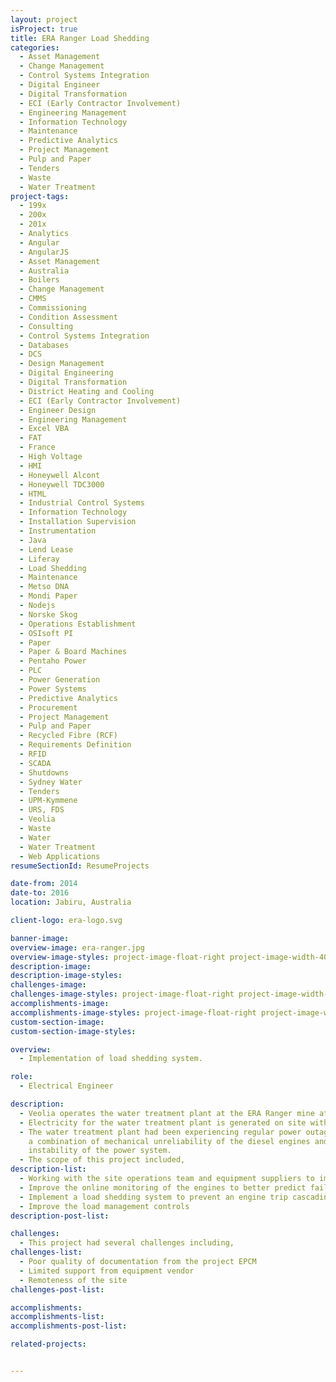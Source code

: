 ```yaml
---
layout: project
isProject: true
title: ERA Ranger Load Shedding
categories:
  - Asset Management
  - Change Management
  - Control Systems Integration
  - Digital Engineer
  - Digital Transformation
  - ECI (Early Contractor Involvement)
  - Engineering Management
  - Information Technology
  - Maintenance
  - Predictive Analytics
  - Project Management
  - Pulp and Paper
  - Tenders
  - Waste
  - Water Treatment
project-tags:
  - 199x
  - 200x
  - 201x
  - Analytics
  - Angular
  - AngularJS
  - Asset Management
  - Australia
  - Boilers
  - Change Management
  - CMMS
  - Commissioning
  - Condition Assessment
  - Consulting
  - Control Systems Integration
  - Databases
  - DCS
  - Design Management
  - Digital Engineering
  - Digital Transformation
  - District Heating and Cooling
  - ECI (Early Contractor Involvement)
  - Engineer Design
  - Engineering Management
  - Excel VBA
  - FAT
  - France
  - High Voltage
  - HMI
  - Honeywell Alcont
  - Honeywell TDC3000
  - HTML
  - Industrial Control Systems
  - Information Technology
  - Installation Supervision
  - Instrumentation
  - Java
  - Lend Lease
  - Liferay
  - Load Shedding
  - Maintenance
  - Metso DNA
  - Mondi Paper
  - Nodejs
  - Norske Skog
  - Operations Establishment
  - OSIsoft PI
  - Paper
  - Paper & Board Machines
  - Pentaho Power
  - PLC
  - Power Generation
  - Power Systems
  - Predictive Analytics
  - Procurement
  - Project Management
  - Pulp and Paper
  - Recycled Fibre (RCF)
  - Requirements Definition
  - RFID
  - SCADA
  - Shutdowns
  - Sydney Water
  - Tenders
  - UPM-Kymmene
  - URS, FDS
  - Veolia
  - Waste
  - Water
  - Water Treatment
  - Web Applications
resumeSectionId: ResumeProjects

date-from: 2014
date-to: 2016
location: Jabiru, Australia

client-logo: era-logo.svg

banner-image:
overview-image: era-ranger.jpg
overview-image-styles: project-image-float-right project-image-width-40
description-image:
description-image-styles:
challenges-image:
challenges-image-styles: project-image-float-right project-image-width-40
accomplishments-image:
accomplishments-image-styles: project-image-float-right project-image-width-40
custom-section-image:
custom-section-image-styles:

overview:
  - Implementation of load shedding system.

role:
  - Electrical Engineer

description:
  - Veolia operates the water treatment plant at the ERA Ranger mine at Jabiru in the Northern Territory.
  - Electricity for the water treatment plant is generated on site with diesel generators and has a power network that is independent of the rest of the site.
  - The water treatment plant had been experiencing regular power outages due to
    a combination of mechanical unreliability of the diesel engines and
    instability of the power system.
  - The scope of this project included,
description-list:
  - Working with the site operations team and equipment suppliers to improve the reliability of the diesel engines
  - Improve the online monitoring of the engines to better predict failures
  - Implement a load shedding system to prevent an engine trip cascading to a site wide power outage
  - Improve the load management controls
description-post-list:

challenges:
  - This project had several challenges including,
challenges-list:    
  - Poor quality of documentation from the project EPCM
  - Limited support from equipment vendor
  - Remoteness of the site
challenges-post-list:    

accomplishments:
accomplishments-list:    
accomplishments-post-list:    

related-projects:


---
```

